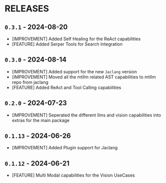 # RELEASES

## `0.3.1` - 2024-08-20
- [IMPROVEMENT] Added Self Healing for the ReAct capabilities
- [FEATURE] Added Serper Tools for Search Integration

## `0.3.0` - 2024-08-14
- [IMPROVEMENT] Added support for the new `Jaclang` version
- [IMPROVEMENT] Moved all the mtllm related AST capabilities to mtllm repo from jaclang
- [FEATURE] Added ReAct and Tool Calling capabilities

## `0.2.0` - 2024-07-23
- [IMPROVEMENT] Seperated the different llms and vision capabilities into extras for the main package

## `0.1.13` - 2024-06-26
- [IMPROVEMENT] Added Plugin support for Jaclang

## `0.1.12` - 2024-06-21
- [FEATURE] Multi Modal capabilities for the Vision UseCases